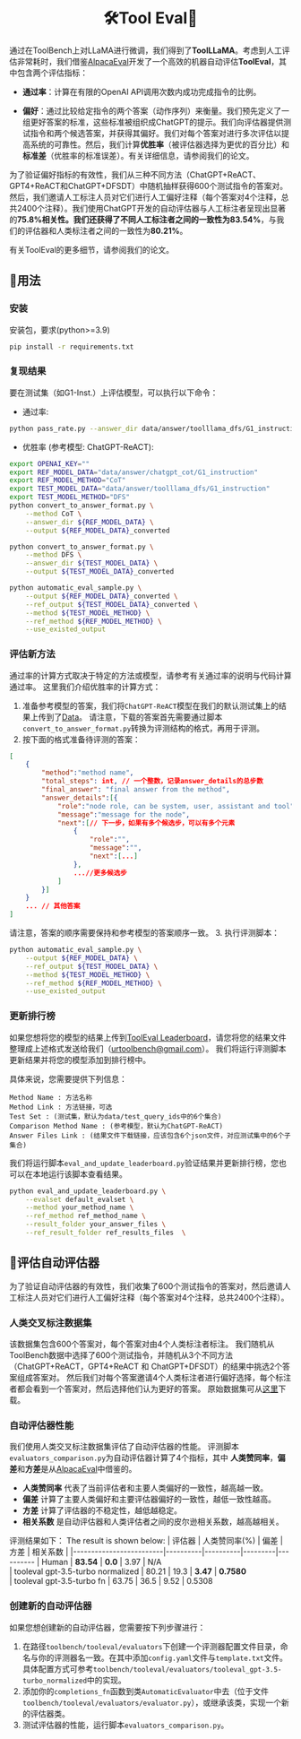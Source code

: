 <div align= "center">
    <h1> 🛠️Tool Eval🤖</h1>
</div>

通过在ToolBench上对LLaMA进行微调，我们得到了**ToolLLaMA**。考虑到人工评估非常耗时，我们借鉴[AlpacaEval](https://tatsu-lab.github.io/alpaca_eval/)开发了一个高效的机器自动评估**ToolEval**，其中包含两个评估指标：

- **通过率**：计算在有限的OpenAI API调用次数内成功完成指令的比例。

- **偏好**：通过比较给定指令的两个答案（动作序列）来衡量。我们预先定义了一组更好答案的标准，这些标准被组织成ChatGPT的提示。我们向评估器提供测试指令和两个候选答案，并获得其偏好。我们对每个答案对进行多次评估以提高系统的可靠性。然后，我们计算**优胜率**（被评估器选择为更优的百分比）和**标准差**（优胜率的标准误差）。有关详细信息，请参阅我们的论文。

为了验证偏好指标的有效性，我们从三种不同方法（ChatGPT+ReACT、GPT4+ReACT和ChatGPT+DFSDT）中随机抽样获得600个测试指令的答案对。然后，我们邀请人工标注人员对它们进行人工偏好注释（每个答案对4个注释，总共2400个注释）。我们使用ChatGPT开发的自动评估器与人工标注者呈现出显著的**75.8%**相关性。我们还获得了不同人工标注者之间的一致性为**83.54%**，与我们的评估器和人类标注者之间的一致性为**80.21%**。

有关ToolEval的更多细节，请参阅我们的论文。

## 🚀用法

### 安装
安装包，要求(python>=3.9)
```bash
pip install -r requirements.txt
```

### 复现结果

要在测试集（如G1-Inst.）上评估模型，可以执行以下命令：
- 通过率:
```bash
python pass_rate.py --answer_dir data/answer/toolllama_dfs/G1_instruction
```
- 优胜率 (参考模型: ChatGPT-ReACT):
```bash
export OPENAI_KEY=""
export REF_MODEL_DATA="data/answer/chatgpt_cot/G1_instruction"
export REF_MODEL_METHOD="CoT"
export TEST_MODEL_DATA="data/answer/toolllama_dfs/G1_instruction"
export TEST_MODEL_METHOD="DFS"
python convert_to_answer_format.py \
    --method CoT \
    --answer_dir ${REF_MODEL_DATA} \
    --output ${REF_MODEL_DATA}_converted

python convert_to_answer_format.py \
    --method DFS \
    --answer_dir ${TEST_MODEL_DATA} \
    --output ${TEST_MODEL_DATA}_converted

python automatic_eval_sample.py \
    --output ${REF_MODEL_DATA}_converted \
    --ref_output ${TEST_MODEL_DATA}_converted \
    --method ${TEST_MODEL_METHOD} \
    --ref_method ${REF_MODEL_METHOD} \
    --use_existed_output
```

### 评估新方法

通过率的计算方式取决于特定的方法或模型，请参考有关通过率的说明与代码计算通过率。
这里我们介绍优胜率的计算方式：

1. 准备参考模型的答案，我们将`ChatGPT-ReACT`模型在我们的默认测试集上的结果上传到了[Data](https://drive.google.com/drive/folders/1yBUQ732mPu-KclJnuQELEhtKakdXFc3J)。
请注意，下载的答案首先需要通过脚本`convert_to_answer_format.py`转换为评测结构的格式，再用于评测。
2. 按下面的格式准备待评测的答案：
```json
[
    {
        "method":"method name",
        "total_steps": int, // 一个整数，记录answer_details的总步数
        "final_answer": "final answer from the method",
        "answer_details":[{
            "role":"node role, can be system, user, assistant and tool",
            "message":"message for the node",
            "next":[// 下一步，如果有多个候选步，可以有多个元素
                {
                    "role":"",
                    "message":"",
                    "next":[...]
                },
                ...//更多候选步
            ]
        }]
    }
    ... // 其他答案
]
```
请注意，答案的顺序需要保持和参考模型的答案顺序一致。
3. 执行评测脚本：
```bash
python automatic_eval_sample.py \
    --output ${REF_MODEL_DATA} \
    --ref_output ${TEST_MODEL_DATA} \
    --method ${TEST_MODEL_METHOD} \
    --ref_method ${REF_MODEL_METHOD} \
    --use_existed_output
```

### 更新排行榜

如果您想将您的模型的结果上传到[ToolEval Leaderboard](https://openbmb.github.io/ToolBench/)，请您将您的结果文件整理成上述格式发送给我们（urtoolbench@gmail.com）。
我们将运行评测脚本更新结果并将您的模型添加到排行榜中。

具体来说，您需要提供下列信息：
```
Method Name : 方法名称
Method Link : 方法链接，可选
Test Set : (测试集，默认为data/test_query_ids中的6个集合)
Comparison Method Name : (参考模型，默认为ChatGPT-ReACT) 
Answer Files Link : (结果文件下载链接，应该包含6个json文件，对应测试集中的6个子集合)
```

我们将运行脚本`eval_and_update_leaderboard.py`验证结果并更新排行榜，您也可以在本地运行该脚本查看结果。
```bash
python eval_and_update_leaderboard.py \
    --evalset default_evalset \
    --method your_method_name \
    --ref_method ref_method_name \
    --result_folder your_answer_files \
    --ref_result_folder ref_results_files  \
```

## 🔨评估自动评估器
为了验证自动评估器的有效性，我们收集了600个测试指令的答案对，然后邀请人工标注人员对它们进行人工偏好注释（每个答案对4个注释，总共2400个注释）。

### 人类交叉标注数据集
该数据集包含600个答案对，每个答案对由4个人类标注者标注。
我们随机从ToolBench数据中选择了600个测试指令，并随机从3个不同方法（ChatGPT+ReACT，GPT4+ReACT 和 ChatGPT+DFSDT）的结果中挑选2个答案组成答案对。
然后我们对每个答案邀请4个人类标注者进行偏好选择，每个标注者都会看到一个答案对，然后选择他们认为更好的答案。
原始数据集可从[这里](https://drive.google.com/drive/folders/1yBUQ732mPu-KclJnuQELEhtKakdXFc3J)下载。

### 自动评估器性能
我们使用人类交叉标注数据集评估了自动评估器的性能。
评测脚本`evaluators_comparison.py`为自动评估器计算了4个指标，其中 **人类赞同率**，**偏差**和**方差**是从[AlpacaEval](https://github.com/tatsu-lab/alpaca_eval/tree/main)中借鉴的。
- **人类赞同率** 代表了当前评估者和主要人类偏好的一致性，越高越一致。
- **偏差** 计算了主要人类偏好和主要评估器偏好的一致性，越低一致性越高。
- **方差** 计算了评估器的不稳定性，越低越稳定。
- **相关系数** 是自动评估器和人类评估者之间的皮尔逊相关系数，越高越相关。

评测结果如下：
The result is shown below:
| 评估器                   | 人类赞同率(%) | 偏差 | 方差 | 相关系数 |
|-------------------------|----------|----------|---------|----------
| Human          | **83.54**   | **0.0**  | 3.97  | N/A   
| tooleval gpt-3.5-turbo normalized           | 80.21       | 19.3       | **3.47**      | **0.7580**       
| tooleval gpt-3.5-turbo fn  | 63.75       | 36.5       | 9.52      | 0.5308       

### 创建新的自动评估器
如果您想创建新的自动评估器，您需要按下列步骤进行：
1. 在路径`toolbench/tooleval/evaluators`下创建一个评测器配置文件目录，命名与你的评测器名一致。在其中添加`config.yaml`文件与`template.txt`文件。具体配置方式可参考`toolbench/tooleval/evaluators/tooleval_gpt-3.5-turbo_normalized`中的实现。
2. 添加你的`completions_fn`函数到类`AutomaticEvaluator`中去（位于文件`toolbench/tooleval/evaluators/evaluator.py`），或继承该类，实现一个新的评估器类。
3. 测试评估器的性能，运行脚本`evaluators_comparison.py`。
